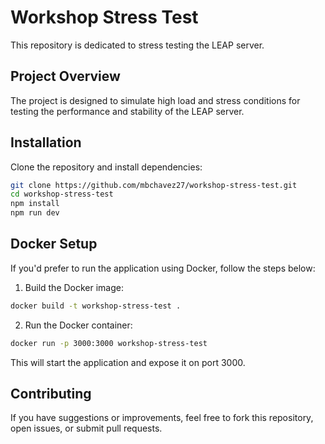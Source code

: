 # Workshop Stress Test

This repository is dedicated to stress testing the LEAP server.

## Project Overview

The project is designed to simulate high load and stress conditions for testing the performance and stability of the LEAP server.

## Installation

Clone the repository and install dependencies:

```bash
git clone https://github.com/mbchavez27/workshop-stress-test.git
cd workshop-stress-test
npm install
npm run dev
```

## Docker Setup

If you'd prefer to run the application using Docker, follow the steps below:

1. Build the Docker image:

```bash
docker build -t workshop-stress-test .
```

2. Run the Docker container:

```bash
docker run -p 3000:3000 workshop-stress-test
```

This will start the application and expose it on port 3000.

## Contributing

If you have suggestions or improvements, feel free to fork this repository, open issues, or submit pull requests.
